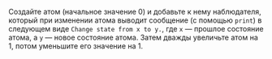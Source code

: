 Создайте атом (начальное значение 0) и добавьте к нему наблюдателя, который при изменении атома выводит сообщение (с помощью `print`) в следующем виде `Change state from x to y.`, где `x` — прошлое состояние атома, а `y` — новое состояние атома. Затем дважды увеличьте атом на 1, потом уменьшите его значение на 1.
